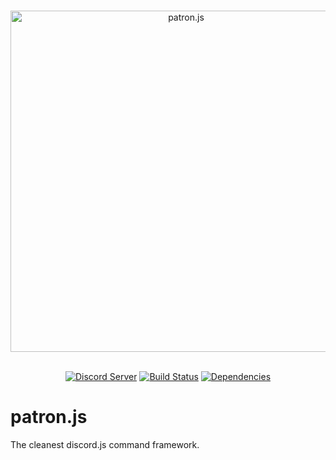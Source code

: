<div align="center">
    <br />
    <p>
        <a href="https://github.com/RealBlazeIt/patron.js"><img src="http://i.imgur.com/QAHq9h2.png" width="546" alt="patron.js" /></a>
    </p>
    <br />
    <a href="https://discord.gg/gvyma7H"><img src="https://discordapp.com/api/guilds/290759415362224139/embed.png" alt="Discord Server" /></a>
    <a href="https://travis-ci.org/RealBlazeIt/patron.js"><img src="https://travis-ci.org/RealBlazeIt/patron.js.svg?branch=master" alt="Build Status" /></a>
    <a href="https://david-dm.org/RealBlazeIt/patron.js"><img src="https://david-dm.org/RealBlazeIt/patron.js.svg" alt="Dependencies" /></a>
</div>

# patron.js

The cleanest discord.js command framework.
